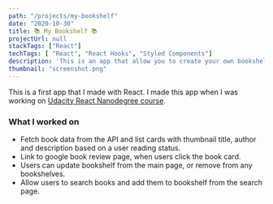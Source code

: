 ```yaml
---
path: "/projects/my-bookshelf"
date: "2020-10-30"
title: 📚 My Bookshelf 📚
projectUrl: null
stackTags: ["React"]
techTags: [ "React", "React Hooks", "Styled Components"]
description: 'This is an app that allow you to create your own bookshelf. You can organize your books in three different bookshelves, "currently reading", "want to read", and "read".'
thumbnail: "screenshot.png"
---
```

This is a first app that I made with React. I made this app when I was working on [Udacity React Nanodegree course](https://www.udacity.com/course/react-nanodegree--nd019).

### What I worked on
- Fetch book data from the API and list cards with thumbnail title, author and description based on a user reading status.
- Link to google book review page, when users click the book card.
- Users can update bookshelf from the main page, or remove from any bookshelves.
- Allow users to search books and add them to bookshelf from the search page.